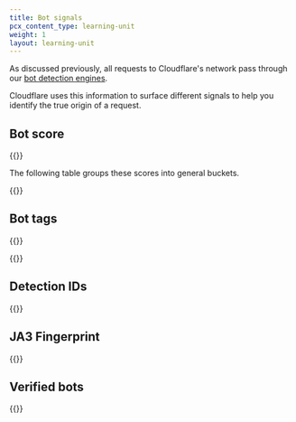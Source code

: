 ```yaml
---
title: Bot signals
pcx_content_type: learning-unit
weight: 1
layout: learning-unit
---
```


As discussed previously, all requests to Cloudflare's network pass through our [bot detection engines](/learning-paths/modules/security/bot-management-concepts/bot-detections/?learning_path=bot-management).

Cloudflare uses this information to surface different signals to help you identify the true origin of a request.

## Bot score

{{<render file="_bot-score-definition.md" productFolder="bots" >}}

The following table groups these scores into general buckets.

{{<render file="_bot-groupings.md" productFolder="bots" >}}

## Bot tags

{{<render file="_bot-tags.md" productFolder="bots" >}}
<br/>

{{<render file="_bot-tags-values.md" productFolder="bots" >}}

## Detection IDs

{{<render file="_detection-ids" productFolder="bots" >}}
<br/>

## JA3 Fingerprint

{{<render file="_ja3-fingerprint.md" productFolder="bots" >}}

## Verified bots

{{<render file="_verified-bots.md" productFolder="bots" >}}